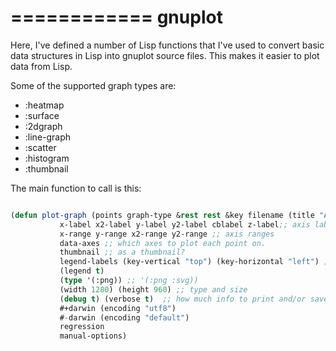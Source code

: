 ============
gnuplot
============

Here, I've defined a number of Lisp functions that I've used to convert
basic data structures in Lisp into gnuplot source files.  This makes it
easier to plot data from Lisp.

Some of the supported graph types are:

 * :heatmap
 * :surface
 * :2dgraph
 * :line-graph
 * :scatter
 * :histogram
 * :thumbnail

The main function to call is this:

```lisp

(defun plot-graph (points graph-type &rest rest &key filename (title "Auto-generated graph")
		   x-label x2-label y-label y2-label cblabel z-label;; axis labels
		   x-range y-range x2-range y2-range ;; axis ranges
		   data-axes ;; which axes to plot each point on.
		   thumbnail ;; as a thumbnail?
		   legend-labels (key-vertical "top") (key-horizontal "left") ;; legend labels and location
		   (legend t)
		   (type '(:png)) ;; '(:png :svg))
		   (width 1280) (height 960) ;; type and size
		   (debug t) (verbose t)  ;; how much info to print and/or save.
		   #+darwin (encoding "utf8")
		   #-darwin (encoding "default")
		   regression
		   manual-options)
```
